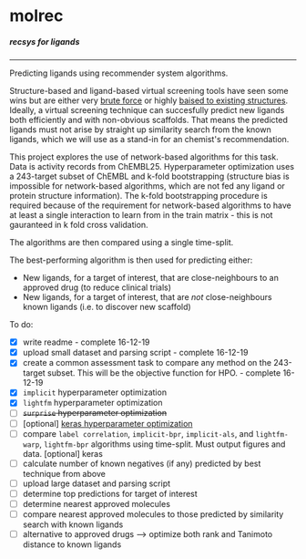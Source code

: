 # molrec
##### recsys for ligands
---


Predicting ligands using recommender system algorithms.

Structure-based and ligand-based virtual screening tools have seen some wins but are either very [brute force](https://www.nature.com/articles/s41586-019-0917-9) or highly [baised to existing structures](https://pubs.acs.org/doi/10.1021/acs.jcim.7b00403). Ideally, a virtual screening technique can succesfully predict new ligands both efficiently and with non-obvious scaffolds. That means the predicted ligands must not arise by straight up similarity search from the known ligands, which we will use as a stand-in for an chemist's recommendation.

This project explores the use of network-based algorithms for this task. Data is activity records from ChEMBL25. Hyperparameter optimization uses a 243-target subset of ChEMBL and k-fold bootstrapping (structure bias is impossible for network-based algorithms, which are not fed any ligand or protein structure information). The k-fold bootstrapping procedure is required because of the requirement for network-based algorithms to have at least a single interaction to learn from in the train matrix - this is not gauranteed in k fold cross validation. 

The algorithms are then compared using a single time-split. 

The best-performing algorithm is then used for predicting either: 
* New ligands, for a target of interest, that are close-neighbours to an approved drug (to reduce clinical trials)
* New ligands, for a target of interest, that are _not_ close-neighbours known ligands (i.e. to discover new scaffold) 

To do:
- [x] write readme - complete 16-12-19
- [x] upload small dataset and parsing script - complete 16-12-19
- [x] create a common assessment task to compare any method on the 243-target subset. This will be the objective function for HPO. - complete 16-12-19
- [x] `implicit` hyperparameter optimization
- [x] `lightfm` hyperparameter optimization
- [ ] ~~`surprise` hyperparameter optimization~~
- [ ] [optional] [keras hyperparameter optimization](https://www.onceupondata.com/2019/02/10/nn-collaborative-filtering/)
- [ ] compare `label correlation`, `implicit-bpr`, `implicit-als`, and `lightfm-warp`, `lightfm-bpr` algorithms using time-split. Must output figures and data. [optional] keras 
- [ ] calculate number of known negatives (if any) predicted by best technique from above
- [ ] upload large dataset and parsing script
- [ ] determine top predictions for target of interest
- [ ] determine nearest approved molecules
- [ ] compare nearest approved molecules to those predicted by similarity search with known ligands
- [ ] alternative to approved drugs --> optimize both rank and Tanimoto distance to known ligands
